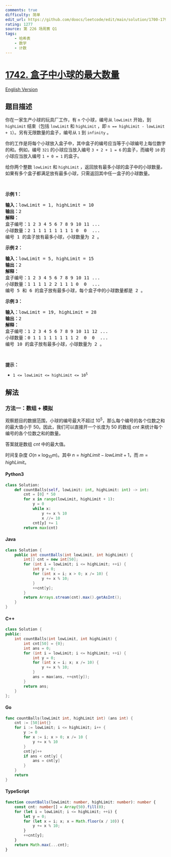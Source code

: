 ```yaml
---
comments: true
difficulty: 简单
edit_url: https://github.com/doocs/leetcode/edit/main/solution/1700-1799/1742.Maximum%20Number%20of%20Balls%20in%20a%20Box/README.md
rating: 1277
source: 第 226 场周赛 Q1
tags:
    - 哈希表
    - 数学
    - 计数
---
```


<!-- problem:start -->

# [1742. 盒子中小球的最大数量](https://leetcode.cn/problems/maximum-number-of-balls-in-a-box)

[English Version](/solution/1700-1799/1742.Maximum%20Number%20of%20Balls%20in%20a%20Box/README_EN.md)

## 题目描述

<!-- description:start -->

<p>你在一家生产小球的玩具厂工作，有 <code>n</code> 个小球，编号从 <code>lowLimit</code> 开始，到 <code>highLimit</code> 结束（包括 <code>lowLimit</code> 和 <code>highLimit</code> ，即 <code>n == highLimit - lowLimit + 1</code>）。另有无限数量的盒子，编号从 <code>1</code> 到 <code>infinity</code> 。</p>

<p>你的工作是将每个小球放入盒子中，其中盒子的编号应当等于小球编号上每位数字的和。例如，编号 <code>321</code> 的小球应当放入编号 <code>3 + 2 + 1 = 6</code> 的盒子，而编号 <code>10</code> 的小球应当放入编号 <code>1 + 0 = 1</code> 的盒子。</p>

<p>给你两个整数 <code>lowLimit</code> 和 <code>highLimit</code> ，返回放有最多小球的盒子中的小球数量<em>。</em>如果有多个盒子都满足放有最多小球，只需返回其中任一盒子的小球数量。</p>

<p> </p>

<p><strong>示例 1：</strong></p>

<pre>
<strong>输入：</strong>lowLimit = 1, highLimit = 10
<strong>输出：</strong>2
<strong>解释：</strong>
盒子编号：1 2 3 4 5 6 7 8 9 10 11 ...
小球数量：2 1 1 1 1 1 1 1 1 0  0  ...
编号 1 的盒子放有最多小球，小球数量为 2 。</pre>

<p><strong>示例 2：</strong></p>

<pre>
<strong>输入：</strong>lowLimit = 5, highLimit = 15
<strong>输出：</strong>2
<strong>解释：</strong>
盒子编号：1 2 3 4 5 6 7 8 9 10 11 ...
小球数量：1 1 1 1 2 2 1 1 1 0  0  ...
编号 5 和 6 的盒子放有最多小球，每个盒子中的小球数量都是 2 。
</pre>

<p><strong>示例 3：</strong></p>

<pre>
<strong>输入：</strong>lowLimit = 19, highLimit = 28
<strong>输出：</strong>2
<strong>解释：</strong>
盒子编号：1 2 3 4 5 6 7 8 9 10 11 12 ...
小球数量：0 1 1 1 1 1 1 1 1 2  0  0  ...
编号 10 的盒子放有最多小球，小球数量为 2 。
</pre>

<p> </p>

<p><strong>提示：</strong></p>

<ul>
	<li><code>1 <= lowLimit <= highLimit <= 10<sup>5</sup></code></li>
</ul>

<!-- description:end -->

## 解法

<!-- solution:start -->

### 方法一：数组 + 模拟

观察题目的数据范围，小球的编号最大不超过 $10^5$，那么每个编号的各个位数之和的最大值小于 $50$。因此，我们可以直接开一个长度为 $50$ 的数组 $cnt$ 来统计每个编号的各个位数之和的数量。

答案就是数组 $cnt$ 中的最大值。

时间复杂度 $O(n \times \log_{10}m)$。其中 $n = highLimit - lowLimit + 1$，而 $m = highLimit$。

<!-- tabs:start -->

#### Python3

```python
class Solution:
    def countBalls(self, lowLimit: int, highLimit: int) -> int:
        cnt = [0] * 50
        for x in range(lowLimit, highLimit + 1):
            y = 0
            while x:
                y += x % 10
                x //= 10
            cnt[y] += 1
        return max(cnt)
```

#### Java

```java
class Solution {
    public int countBalls(int lowLimit, int highLimit) {
        int[] cnt = new int[50];
        for (int i = lowLimit; i <= highLimit; ++i) {
            int y = 0;
            for (int x = i; x > 0; x /= 10) {
                y += x % 10;
            }
            ++cnt[y];
        }
        return Arrays.stream(cnt).max().getAsInt();
    }
}
```

#### C++

```cpp
class Solution {
public:
    int countBalls(int lowLimit, int highLimit) {
        int cnt[50] = {0};
        int ans = 0;
        for (int i = lowLimit; i <= highLimit; ++i) {
            int y = 0;
            for (int x = i; x; x /= 10) {
                y += x % 10;
            }
            ans = max(ans, ++cnt[y]);
        }
        return ans;
    }
};
```

#### Go

```go
func countBalls(lowLimit int, highLimit int) (ans int) {
	cnt := [50]int{}
	for i := lowLimit; i <= highLimit; i++ {
		y := 0
		for x := i; x > 0; x /= 10 {
			y += x % 10
		}
		cnt[y]++
		if ans < cnt[y] {
			ans = cnt[y]
		}
	}
	return
}
```

#### TypeScript

```ts
function countBalls(lowLimit: number, highLimit: number): number {
    const cnt: number[] = Array(50).fill(0);
    for (let i = lowLimit; i <= highLimit; ++i) {
        let y = 0;
        for (let x = i; x; x = Math.floor(x / 10)) {
            y += x % 10;
        }
        ++cnt[y];
    }
    return Math.max(...cnt);
}
```

<!-- tabs:end -->

<!-- solution:end -->

<!-- problem:end -->
